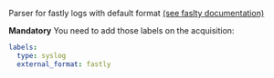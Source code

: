 Parser for fastly logs with default format [(see faslty documentation)](https://docs.fastly.com/en/guides/integrations#_logging-endpoints)

**Mandatory** You need to add those labels on the acquisition:
```yaml
labels:
  type: syslog
  external_format: fastly
```